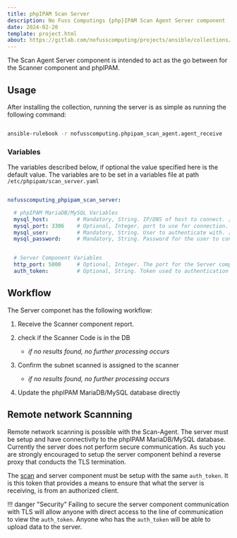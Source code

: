 ```yaml
---
title: phpIPAM Scan Server
description: No Fuss Computings {php}IPAM Scan Agent Server component
date: 2024-02-20
template: project.html
about: https://gitlab.com/nofusscomputing/projects/ansible/collections/phpipam_scan_agent
---
```


The Scan Agent Server component is intended to act as the go between for the Scanner component and phpIPAM.


## Usage

After installing the collection, running the server is as simple as running the following command:

``` bash

ansible-rulebook -r nofusscomputing.phpipam_scan_agent.agent_receive

```


### Variables

The variables described below, if optional the value specified here is the default value. The variables are to be set in a variables file at path `/etc/phpipam/scan_server.yaml`

``` yaml

nofusscomputing_phpipam_scan_server:

  # phpIPAM MariaDB/MySQL Variables
  mysql_host:         # Mandatory, String. IP/DNS of host to connect. [nfc_c_]
  mysql_port: 3306    # Optional, Integer. port to use for connection. [nfc_c_]
  mysql_user:         # Mandatory, String. User to authenticate with. [nfc_c_]
  mysql_password:     # Mandatory, String. Password for the user to connect with. [nfc_c_]


  # Server Component Variables
  http_port: 5000     # Optional, Integer. The port for the Server component to listen for connections.
  auth_token:         # Optional, String. Token used to authentication Agents.

```


## Workflow

The Server componet has the following workflow:

1. Receive the Scanner component report.

1. check if the Scanner Code is in the DB

    - _if no results found, no further processing occurs_

1. Confirm the subnet scanned is assigned to the scanner

    - _if no results found, no further processing occurs_

1. Update the phpIPAM MariaDB/MySQL database directly


## Remote network Scannning

Remote network scanning is possible with the Scan-Agent. The server must be setup and have connectivity to the phpIPAM MariaDB/MySQL database. Currently the server does not perform secure communication. As such you are strongly encouraged to setup the server component behind a reverse proxy that conducts the TLS termination.

The [scan](scanner.md#remote%20network%20scannning) and server component must be setup with the same `auth_token`. It is this token that provides a means to ensure that what the server is receiving, is from an authorized client.

!!! danger "Security"
    Failing to secure the server component communication with TLS will allow anyone with direct access to the line of communication to view the `auth_token`. Anyone who has the `auth_token` will be able to upload data to the server.
